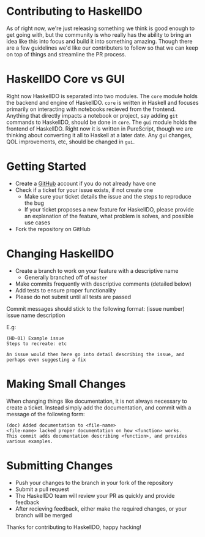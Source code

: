 # Contributing to HaskellDO

As of right now, we're just releasing something we think is good enough to get
going with, but the community is who really has the ability to bring an idea like
this into focus and build it into something amazing. Though there are a few guidelines we'd like our contributers to follow so that we can keep on top of things and streamline the PR process.

# HaskellDO Core vs GUI
Right now HaskellDO is separated into two modules. The `core` module holds the backend and engine of HaskellDO. `core` is written in Haskell and focuses primarily on interacting with notebooks recieved from the frontend. Anything that directly impacts a notebook or project, say adding `git` commands to HaskellDO, should be done in `core`.
The `gui` module holds the frontend of HaskellDO. Right now it is written in PureScript, though we are thinking about converting it all to Haskell at a later date. Any gui changes, QOL improvements, etc, should be changed in `gui`.

# Getting Started
* Create a [GitHub](https://github.com) account if you do not already have one
* Check if a ticket for your issue exists, if not create one
	* Make sure your ticket details the issue and the steps to reproduce the bug
	* If your ticket proposes a new feature for HaskellDO, please provide an explanation of the feature, what problem is solves, and possible use cases
* Fork the repository on GitHub

# Changing HaskellDO
* Create a branch to work on your feature with a descriptive name
	* Generally branched off of `master`
* Make commits frequently with descriptive comments (detailed below)
* Add tests to ensure proper functionality
* Please do not submit until all tests are passed

Commit messages should stick to the following format: (issue number) issue name description

E.g:

```
(HD-01) Example issue
Steps to recreate: etc

An issue would then here go into detail describing the issue, and perhaps even suggesting a fix
```

# Making Small Changes
When changing things like documentation, it is not always necessary to create a ticket. Instead simply add the documentation, and commit with a message of the following form:
```
(doc) Added documentation to <file-name>
<file-name> lacked proper documentation on how <function> works. 
This commit adds documentation describing <function>, and provides various examples.
```

# Submitting Changes
* Push your changes to the branch in your fork of the repository
* Submit a pull request
* The HaskellDO team will review your PR as quickly and provide feedback
* After recieving feedback, either make the required changes, or your branch will be merged

Thanks for contributing to HaskellDO, happy hacking!

